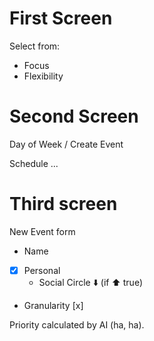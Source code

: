 # First Screen

Select from:
- Focus
- Flexibility

# Second Screen

Day of Week / Create Event

Schedule ...

# Third screen

New Event form

- Name
- [x] Personal
  - Social Circle ⬇️ (if ⬆️ true)
- Granularity [x]

Priority calculated by AI (ha, ha).
